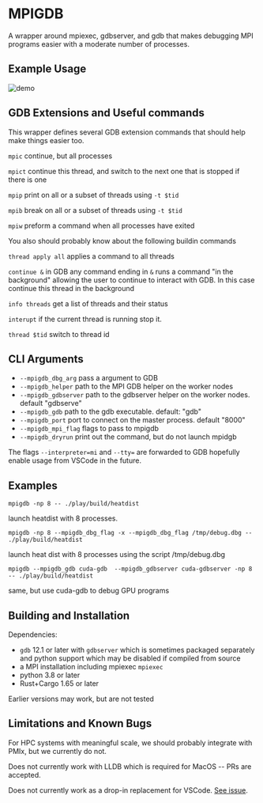 # MPIGDB

A wrapper around mpiexec, gdbserver, and gdb that makes debugging MPI programs easier with a moderate number of processes.

## Example Usage

![demo](https://github.com/robertu94/mpigdb/blob/main/docs/demo.gif)

## GDB Extensions and Useful commands

This wrapper defines several GDB extension commands that should help make things easier too.

`mpic` continue, but all processes

`mpict` continue this thread, and switch to the next one that is stopped if there is one

`mpip` print on all or a subset of threads using `-t $tid`

`mpib` break on all or a subset of threads using `-t $tid`

`mpiw` preform a command when all processes have exited

You also should probably know about the following buildin commands

`thread apply all` applies a command to all threads

`continue &` in GDB any command ending in `&` runs a command "in the background" allowing the user to continue to interact with GDB.  In this case continue this thread in the background

`info threads` get a list of threads and their status

`interupt` if the current thread is running stop it.

`thread $tid` switch to thread id

## CLI Arguments

+ `--mpigdb_dbg_arg` pass a argument to GDB
+ `--mpigdb_helper` path to the MPI GDB helper on the worker nodes
+ `--mpigdb_gdbserver` path to the gdbserver helper on the worker nodes. default "gdbserve"
+ `--mpigdb_gdb` path to the gdb executable. default: "gdb"
+ `--mpigdb_port` port to connect on the master process. default "8000"
+ `--mpigdb_mpi_flag` flags to pass to mpigdb
+ `--mpigdb_dryrun` print out the command, but do not launch mpidgb

The flags `--interpreter=mi` and `--tty=` are forwarded to GDB hopefully enable usage from VSCode in the future.


## Examples

`mpigdb -np 8 -- ./play/build/heatdist`

launch heatdist with 8 processes.

`mpigdb -np 8 --mpigdb_dbg_flag -x --mpigdb_dbg_flag /tmp/debug.dbg -- ./play/build/heatdist`

launch heat dist with 8 processes using the script /tmp/debug.dbg

`mpigdb --mpigdb_gdb cuda-gdb  --mpigdb_gdbserver cuda-gdbserver -np 8 -- ./play/build/heatdist`

same, but use cuda-gdb to debug GPU programs

## Building and Installation

Dependencies:

+ `gdb` 12.1 or later with `gdbserver` which is sometimes packaged separately and python support which may be disabled if compiled from source
+ a MPI installation including mpiexec `mpiexec`
+ python 3.8 or later
+ Rust+Cargo 1.65 or later

Earlier versions may work, but are not tested

## Limitations and Known Bugs

For HPC systems with meaningful scale, we should probably integrate with PMIx, but we currently do not.

Does not currently work with LLDB which is required for MacOS -- PRs are accepted.

Does not currently work as a drop-in replacement for VSCode. [See issue](https://github.com/microsoft/vscode-cpptools/issues/1723).
